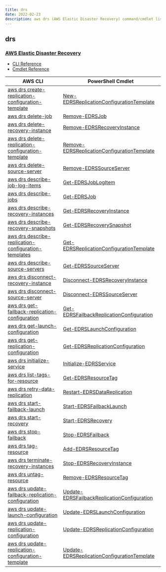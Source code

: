 ```yaml
---
title: drs
date: 2022-02-23
description: aws drs (AWS Elastic Disaster Recovery) command/cmdlet list.
---
```


## drs

### [AWS Elastic Disaster Recovery](https://aws.amazon.com/disaster-recovery/)

* [CLI Reference](https://docs.aws.amazon.com/cli/latest/reference/drs/index.html)
* [Cmdlet Reference](https://docs.aws.amazon.com/powershell/latest/reference/items/Drs_cmdlets.html)

|AWS CLI|PowerShell Cmdlet|
|----|----|
|[aws drs create-replication-configuration-template](https://docs.aws.amazon.com/cli/latest/reference/drs/create-replication-configuration-template.html)|[New-EDRSReplicationConfigurationTemplate](https://docs.aws.amazon.com/powershell/latest/reference/items/New-EDRSReplicationConfigurationTemplate.html)|
|[aws drs delete-job](https://docs.aws.amazon.com/cli/latest/reference/drs/delete-job.html)|[Remove-EDRSJob](https://docs.aws.amazon.com/powershell/latest/reference/items/Remove-EDRSJob.html)|
|[aws drs delete-recovery-instance](https://docs.aws.amazon.com/cli/latest/reference/drs/delete-recovery-instance.html)|[Remove-EDRSRecoveryInstance](https://docs.aws.amazon.com/powershell/latest/reference/items/Remove-EDRSRecoveryInstance.html)|
|[aws drs delete-replication-configuration-template](https://docs.aws.amazon.com/cli/latest/reference/drs/delete-replication-configuration-template.html)|[Remove-EDRSReplicationConfigurationTemplate](https://docs.aws.amazon.com/powershell/latest/reference/items/Remove-EDRSReplicationConfigurationTemplate.html)|
|[aws drs delete-source-server](https://docs.aws.amazon.com/cli/latest/reference/drs/delete-source-server.html)|[Remove-EDRSSourceServer](https://docs.aws.amazon.com/powershell/latest/reference/items/Remove-EDRSSourceServer.html)|
|[aws drs describe-job-log-items](https://docs.aws.amazon.com/cli/latest/reference/drs/describe-job-log-items.html)|[Get-EDRSJobLogItem](https://docs.aws.amazon.com/powershell/latest/reference/items/Get-EDRSJobLogItem.html)|
|[aws drs describe-jobs](https://docs.aws.amazon.com/cli/latest/reference/drs/describe-jobs.html)|[Get-EDRSJob](https://docs.aws.amazon.com/powershell/latest/reference/items/Get-EDRSJob.html)|
|[aws drs describe-recovery-instances](https://docs.aws.amazon.com/cli/latest/reference/drs/describe-recovery-instances.html)|[Get-EDRSRecoveryInstance](https://docs.aws.amazon.com/powershell/latest/reference/items/Get-EDRSRecoveryInstance.html)|
|[aws drs describe-recovery-snapshots](https://docs.aws.amazon.com/cli/latest/reference/drs/describe-recovery-snapshots.html)|[Get-EDRSRecoverySnapshot](https://docs.aws.amazon.com/powershell/latest/reference/items/Get-EDRSRecoverySnapshot.html)|
|[aws drs describe-replication-configuration-templates](https://docs.aws.amazon.com/cli/latest/reference/drs/describe-replication-configuration-templates.html)|[Get-EDRSReplicationConfigurationTemplate](https://docs.aws.amazon.com/powershell/latest/reference/items/Get-EDRSReplicationConfigurationTemplate.html)|
|[aws drs describe-source-servers](https://docs.aws.amazon.com/cli/latest/reference/drs/describe-source-servers.html)|[Get-EDRSSourceServer](https://docs.aws.amazon.com/powershell/latest/reference/items/Get-EDRSSourceServer.html)|
|[aws drs disconnect-recovery-instance](https://docs.aws.amazon.com/cli/latest/reference/drs/disconnect-recovery-instance.html)|[Disconnect-EDRSRecoveryInstance](https://docs.aws.amazon.com/powershell/latest/reference/items/Disconnect-EDRSRecoveryInstance.html)|
|[aws drs disconnect-source-server](https://docs.aws.amazon.com/cli/latest/reference/drs/disconnect-source-server.html)|[Disconnect-EDRSSourceServer](https://docs.aws.amazon.com/powershell/latest/reference/items/Disconnect-EDRSSourceServer.html)|
|[aws drs get-failback-replication-configuration](https://docs.aws.amazon.com/cli/latest/reference/drs/get-failback-replication-configuration.html)|[Get-EDRSFailbackReplicationConfiguration](https://docs.aws.amazon.com/powershell/latest/reference/items/Get-EDRSFailbackReplicationConfiguration.html)|
|[aws drs get-launch-configuration](https://docs.aws.amazon.com/cli/latest/reference/drs/get-launch-configuration.html)|[Get-EDRSLaunchConfiguration](https://docs.aws.amazon.com/powershell/latest/reference/items/Get-EDRSLaunchConfiguration.html)|
|[aws drs get-replication-configuration](https://docs.aws.amazon.com/cli/latest/reference/drs/get-replication-configuration.html)|[Get-EDRSReplicationConfiguration](https://docs.aws.amazon.com/powershell/latest/reference/items/Get-EDRSReplicationConfiguration.html)|
|[aws drs initialize-service](https://docs.aws.amazon.com/cli/latest/reference/drs/initialize-service.html)|[Initialize-EDRSService](https://docs.aws.amazon.com/powershell/latest/reference/items/Initialize-EDRSService.html)|
|[aws drs list-tags-for-resource](https://docs.aws.amazon.com/cli/latest/reference/drs/list-tags-for-resource.html)|[Get-EDRSResourceTag](https://docs.aws.amazon.com/powershell/latest/reference/items/Get-EDRSResourceTag.html)|
|[aws drs retry-data-replication](https://docs.aws.amazon.com/cli/latest/reference/drs/retry-data-replication.html)|[Restart-EDRSDataReplication](https://docs.aws.amazon.com/powershell/latest/reference/items/Restart-EDRSDataReplication.html)|
|[aws drs start-failback-launch](https://docs.aws.amazon.com/cli/latest/reference/drs/start-failback-launch.html)|[Start-EDRSFailbackLaunch](https://docs.aws.amazon.com/powershell/latest/reference/items/Start-EDRSFailbackLaunch.html)|
|[aws drs start-recovery](https://docs.aws.amazon.com/cli/latest/reference/drs/start-recovery.html)|[Start-EDRSRecovery](https://docs.aws.amazon.com/powershell/latest/reference/items/Start-EDRSRecovery.html)|
|[aws drs stop-failback](https://docs.aws.amazon.com/cli/latest/reference/drs/stop-failback.html)|[Stop-EDRSFailback](https://docs.aws.amazon.com/powershell/latest/reference/items/Stop-EDRSFailback.html)|
|[aws drs tag-resource](https://docs.aws.amazon.com/cli/latest/reference/drs/tag-resource.html)|[Add-EDRSResourceTag](https://docs.aws.amazon.com/powershell/latest/reference/items/Add-EDRSResourceTag.html)|
|[aws drs terminate-recovery-instances](https://docs.aws.amazon.com/cli/latest/reference/drs/terminate-recovery-instances.html)|[Stop-EDRSRecoveryInstance](https://docs.aws.amazon.com/powershell/latest/reference/items/Stop-EDRSRecoveryInstance.html)|
|[aws drs untag-resource](https://docs.aws.amazon.com/cli/latest/reference/drs/untag-resource.html)|[Remove-EDRSResourceTag](https://docs.aws.amazon.com/powershell/latest/reference/items/Remove-EDRSResourceTag.html)|
|[aws drs update-failback-replication-configuration](https://docs.aws.amazon.com/cli/latest/reference/drs/update-failback-replication-configuration.html)|[Update-EDRSFailbackReplicationConfiguration](https://docs.aws.amazon.com/powershell/latest/reference/items/Update-EDRSFailbackReplicationConfiguration.html)|
|[aws drs update-launch-configuration](https://docs.aws.amazon.com/cli/latest/reference/drs/update-launch-configuration.html)|[Update-EDRSLaunchConfiguration](https://docs.aws.amazon.com/powershell/latest/reference/items/Update-EDRSLaunchConfiguration.html)|
|[aws drs update-replication-configuration](https://docs.aws.amazon.com/cli/latest/reference/drs/update-replication-configuration.html)|[Update-EDRSReplicationConfiguration](https://docs.aws.amazon.com/powershell/latest/reference/items/Update-EDRSReplicationConfiguration.html)|
|[aws drs update-replication-configuration-template](https://docs.aws.amazon.com/cli/latest/reference/drs/update-replication-configuration-template.html)|[Update-EDRSReplicationConfigurationTemplate](https://docs.aws.amazon.com/powershell/latest/reference/items/Update-EDRSReplicationConfigurationTemplate.html)|

